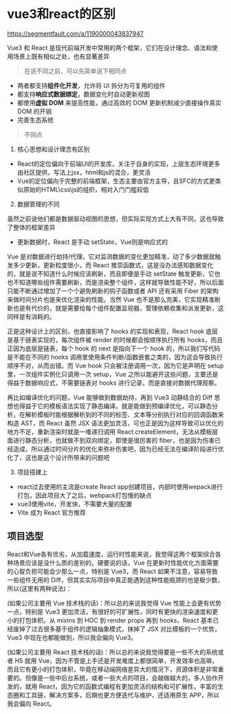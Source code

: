 # vue3和react的区别

https://segmentfault.com/a/1190000043837947

Vue3 和 React 是现代前端开发中常用的两个框架，它们在设计理念、语法和使用场景上既有相似之处，也有显著差异

> 在说不同之前，可以先简单说下相同点
- 两者都支持**组件化开发**，允许将 UI 拆分为可复用的组件
- 都支持**响应式数据绑定**，数据变化时自动更新视图
- 都使用**虚拟 DOM** 来提高性能，通过高效的 DOM 更新机制减少直接操作真实 DOM 的开销
- 完善生态系统

> 不同点

1. 核心思想和设计理念有区别
- React的定位偏向于前端UI的开发库，关注于自身的实现，上层生态环境更多由社区提供，写法上jsx，html和js的混合，更灵活
- Vue的定位偏向于完整的前端框架，生态主要由官方主导，且SFC的方式更类似原始的HTML\css\js的组织，相对入门门槛较低

2. 数据管理的不同

虽然之前说他们都是数据驱动视图的思想，但实际实现方式上大有不同，这也导致了整体的框架差异

- 更新数据时，React 是手动 setState，Vue则是响应式的

Vue 是对数据进行劫持/代理，它对监测数据的变化更加精准，动了多少数据就触发多少更新，更新粒度很小，而 React 推崇函数式，这是没办法感知数据变化的，就是说不知道什么时候应该刷新，而且即便是手动 setState 触发更新，它也也不知道哪些组件需要刷新，而是渲染整个组件，这样就导致性能不好，所以后面只能不断通过增加了一个个避免刷新的钩子函数或者 API 还有采用 Fiber 的架构来做时间分片也是来优化渲染的性能。当然 Vue 也不是那么完美，它实现精准刷新也是有代价的，就是需要给每个组件配置监视器，管理依赖收集和派发更新，这同样是有消耗的。

正是这种设计上的区别，也直接影响了 hooks 的实现和表现，React hook 底层是基于链表实现的，每次组件被 render 的时候都会按顺序执行所有 hooks，而且正因为底层是链表，每个 hook 的 next 是指向下一个 hook 的，所以我们写代码是不能在不同的 hooks 调用里使用条件判断/函数嵌套之类的，因为这会导致执行顺序不对，从而出错。而 Vue hook 只会被注册调用一次，因为它是声明在 setup 里，一次组件实例化只调用一次 setup，Vue 之所以能避开这些问题，主要还是得益于数据响应式，不需要链表对 hooks 进行记录，而是直接对数据代理观察。

再比如编译优化的问题，Vue 能够做到数据劫持，再到 Vue3 动静结合的 Diff 思想也得益于它的模板语法实现了静态编译。就是能做到预编译优化，可以静态分析，在解析模板时能根据解析到的不同的标签、文本等分别执行对应的回调函数来构造 AST，而 React 虽然 JSX 语法更加灵活，可也正是因为这样导致可以优化的地方不足，重新渲染时就是一堆递归调用 React.createElement，无法从模板层面进行静态分析，也就做不到双向绑定，即使是很厉害的 fiber，也是因为伤害已经造成，所以通过时间分片的优化来弥补伤害吧，因为已经无法在编译阶段进行优化了，这也是这个设计所带来的问题吧

3. 项目搭建上

- react过去使用的主流是create React app创建项目，内部时使用wepack进行打包，因此项目大了之后，webpack打包慢的缺点
- vue3使用vite，开发快，不需要大量的配置
- Vite 成为 React 官方推荐

## 项目选型

React和Vue各有优劣，从加载速度，运行时性能来说，我觉得这两个框架综合各种场景应该是没什么质的差别的。硬要说的话，Vue 在更新时性能优化方面需要的心智负担可能会少那么一点，特别是 Vue3，而 React 如果不注意，容易导致一些组件无用的 Diff，但其实实际项目中真正能遇到这种性能瓶颈的也是极少数，所以(这里有两种说法)：

(如果公司主要用 Vue 技术栈的话)：所以总的来说我觉得 Vue 性能上会更有优势一点，特别是 Vue3 更加灵活，有很好的可扩展性，同时有更快的渲染速度和更小的打包体积。从 mixins 到 HOC 到 render props 再到 hooks，React 基本已经废掉了过去很多基于组件的逻辑抽象模式，抹掉了 JSX 对比模板的一个优势，Vue3 中现在也都能做到，所以我会偏向 Vue3。

(如果公司主要用 React 技术栈的话)：所以总的来说我觉得要是一些不大的系统或者 H5 就用 Vue，因为不管是上手还是开发难度上都很简单，开发效率也高嘛，而且它有更小的打包体积，毕竟在移动端网络差异大的情况下，资源体积是非常重要的。但像是一些中后台系统，或者一些大点的项目，会越做越大的，多人协作开发的，就用 React，因为它的函数式编程有更加灵活的结构和可扩展性，丰富的生态圈和工具链，解决方案多，后期也更方便迭代与维护，还适用原生 APP，所以我会偏向 React。